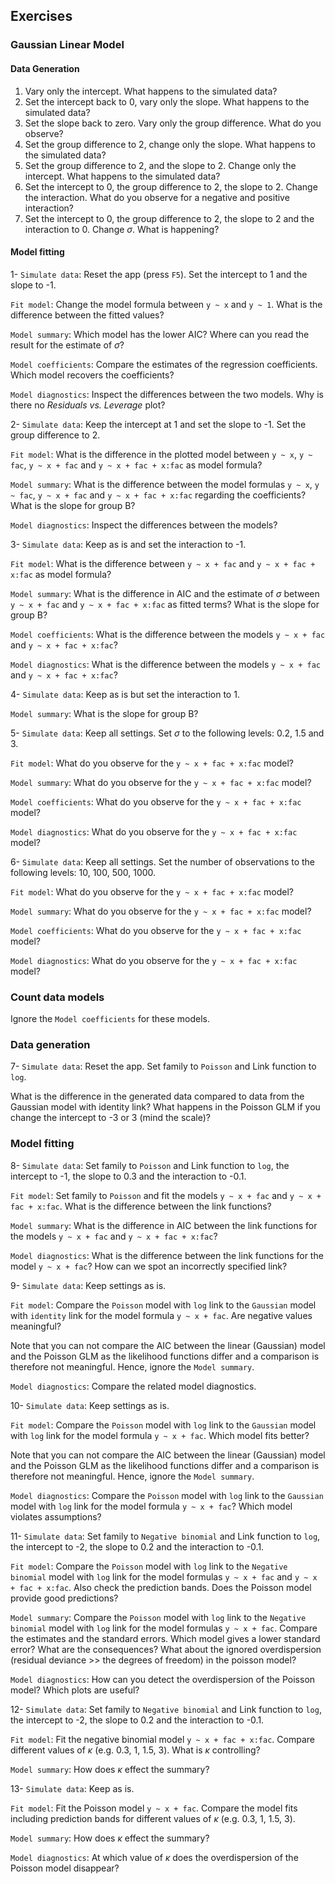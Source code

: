 ## Exercises

### Gaussian Linear Model
#### Data Generation

1. Vary only the intercept. What happens to the simulated data?
2. Set the intercept back to 0, vary only the slope. What happens to the simulated data?
3. Set the slope back to zero. Vary only the group difference. What do you observe?
4. Set the group difference to 2, change only the slope. What happens to the simulated data?
5. Set the group difference to 2, and the slope to 2.
Change only the intercept. What happens to the simulated data?
6. Set the intercept to 0, the group difference to 2, the slope to 2.
Change the interaction. What do you observe for a negative and positive interaction?
8. Set the intercept to 0, the group difference to 2, the slope to 2 and the interaction to 0. Change $\sigma$. What is happening?


#### Model fitting

1- `Simulate data`: Reset the app (press `F5`).  Set the intercept to 1 and the slope to -1. 

`Fit model`: Change the model formula between `y ~ x` and `y ~ 1`. What is the difference between the fitted values?

`Model summary`: Which model has the lower AIC? Where can you read the result for the estimate of $\sigma$?

`Model coefficients`: Compare the estimates of the regression coefficients. Which model recovers the coefficients?

`Model diagnostics`: Inspect the differences between the two models. Why is there no *Residuals vs. Leverage* plot?

2- `Simulate data`: Keep the intercept at 1 and set the slope to -1. Set the group difference to 2.  

`Fit model`: What is the difference in the plotted model between `y ~ x`, `y ~ fac`, `y ~ x + fac` and `y ~ x + fac + x:fac` as model formula? 

`Model summary`: What is the difference between the model formulas `y ~ x`, `y ~ fac`, `y ~ x + fac` and `y ~ x + fac + x:fac` regarding the coefficients? What is the slope for group B?

`Model diagnostics`:  Inspect the differences between the models?

3- `Simulate data`: Keep as is and set the interaction to -1.

`Fit model`: What is the difference between `y ~ x + fac` and `y ~ x + fac + x:fac` as model formula? 

`Model summary`: What is the difference in AIC and the estimate of $\sigma$ between `y ~ x + fac` and `y ~ x + fac + x:fac` as fitted terms? What is the slope for group B?

`Model coefficients`: What is the difference between the models `y ~ x + fac` and `y ~ x + fac + x:fac`?

`Model diagnostics`:  What is the difference between the models `y ~ x + fac` and `y ~ x + fac + x:fac`?


4- `Simulate data`: Keep as is but set the interaction to 1.

`Model summary`: What is the slope for group B?



5- `Simulate data`: Keep all settings. Set $\sigma$ to the following levels: 0.2, 1.5 and 3. 

`Fit model`: What do you observe for the `y ~ x + fac + x:fac` model?

`Model summary`: What do you observe for the `y ~ x + fac + x:fac` model?

`Model coefficients`: What do you observe for the `y ~ x + fac + x:fac` model?

`Model diagnostics`:  What do you observe for the `y ~ x + fac + x:fac` model?


6- `Simulate data`: Keep all settings. Set the number of observations to the following levels: 10, 100, 500, 1000. 

`Fit model`: What do you observe for the `y ~ x + fac + x:fac` model?

`Model summary`: What do you observe for the `y ~ x + fac + x:fac` model?

`Model coefficients`: What do you observe for the `y ~ x + fac + x:fac` model?

`Model diagnostics`:  What do you observe for the `y ~ x + fac + x:fac` model?




### Count data models

Ignore the `Model coefficients` for these models.

### Data generation

7- `Simulate data`: Reset the app. Set family to `Poisson` and Link function to `log`.

 What is the difference in the generated data compared to data from the Gaussian model with identity link? What happens in the Poisson GLM if you change the intercept to -3 or 3 (mind the scale)?


### Model fitting


8- `Simulate data`: Set family to `Poisson` and Link function to `log`, the intercept to -1, the slope to 0.3 and the interaction to -0.1.

`Fit model`: Set family to `Poisson` and fit the models `y ~ x + fac` and `y ~ x + fac + x:fac`. What is the difference between the link functions?

`Model summary`: What is the difference in AIC between the link functions for the models `y ~ x + fac` and `y ~ x + fac + x:fac`?

`Model diagnostics`: What is the difference between the link functions for the model `y ~ x + fac`? How can we spot an incorrectly specified link?


9- `Simulate data`: Keep settings as is.

`Fit model`: Compare the `Poisson` model with `log` link to the `Gaussian` model with `identity` link for the model formula `y ~ x + fac`. Are negative values meaningful?  
  
  Note that you can not compare the AIC between the linear (Gaussian) model and the Poisson GLM as the likelihood functions differ and a comparison is therefore not meaningful. Hence, ignore the `Model summary`.

`Model diagnostics`: Compare the related model diagnostics.


10- `Simulate data`: Keep settings as is. 

`Fit model`: Compare the `Poisson` model with `log` link to the `Gaussian` model with `log` link for the model formula `y ~ x + fac`. Which model fits better?  
  
  Note that you can not compare the AIC between the linear (Gaussian) model and the Poisson GLM as the likelihood functions differ and a comparison is therefore not meaningful. Hence, ignore the `Model summary`.

`Model diagnostics`: Compare the `Poisson` model with `log` link to the `Gaussian` model with `log` link for the model formula `y ~ x + fac`? Which model violates assumptions?  


11- `Simulate data`: Set family to `Negative binomial` and Link function to `log`, the intercept to -2, the slope to 0.2 and the interaction to -0.1.

`Fit model`: Compare the `Poisson` model with `log` link to the `Negative binomial` model with `log` link for the model formulas `y ~ x + fac` and `y ~ x + fac + x:fac`. Also check the prediction bands. Does the Poisson model provide good predictions?

`Model summary`:  Compare the `Poisson` model with `log` link to the `Negative binomial` model with `log` link for the model formulas `y ~ x + fac`. Compare the estimates and the standard errors. Which model gives a lower standard error? What are the consequences? What about the ignored overdispersion  (residual deviance >> the degrees of freedom) in the poisson model?

`Model diagnostics`: How can you detect the overdispersion of the Poisson model? Which plots are useful?


12- `Simulate data`: Set family to `Negative binomial` and Link function to `log`, the intercept to -2, the slope to 0.2 and the interaction to -0.1.

`Fit model`: Fit the negative binomial model `y ~ x + fac + x:fac`. Compare different values of $\kappa$ (e.g. 0.3, 1, 1.5, 3). What is $\kappa$ controlling?

`Model summary`:  How does $\kappa$ effect the summary?  
  
  

13- `Simulate data`: Keep as is.

`Fit model`: Fit the Poisson model `y ~ x + fac`. Compare the model fits including prediction bands for different values of $\kappa$ (e.g. 0.3, 1, 1.5, 3). 

`Model summary`:  How does $\kappa$ effect the summary?

`Model diagnostics`: At which value of $\kappa$ does the overdispersion of the Poisson model disappear?

